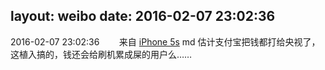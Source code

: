 layout: weibo
date: 2016-02-07 23:02:36
---
<meta name="referrer" content="no-referrer" />

2016-02-07 23:02:36  &nbsp;&nbsp;&nbsp;&nbsp;&nbsp;&nbsp; 来自 <a href="sinaweibo://customweibosource" rel="nofollow">iPhone 5s</a>
md 估计支付宝把钱都打给央视了，这植入搞的，钱还会给刷机累成屎的用户么…… ​​​
